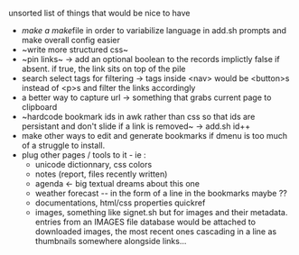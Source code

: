unsorted list of things that would be nice to have

* *make a make*file in order to variabilize language in add.sh prompts
  and make overall config easier
* ~write more structured css~
* ~pin links~
    → add an optional boolean to the records implictly false if absent.
    if true, the link sits on top of the pile
* search select tags for filtering
    → tags inside \<nav> would be \<button>s instead of \<p>s and filter
    the links accordingly 
* a better way to capture url 
    → something that grabs current page to clipboard
* ~hardcode bookmark ids in awk rather than css so that ids are
  persistant and don't slide if a link is removed~
    → add.sh id++
* make other ways to edit and generate bookmarks if dmenu is too much of
  a struggle to install.
* plug other pages / tools to it - ie : 
  * unicode dictionnary, css colors
  * notes (report, files recently written)
  * agenda ← big textual dreams about this one
  * weather forecast -- in the form of a line in the bookmarks maybe ?? 
  * documentations, html/css properties quickref
  * images, something like signet.sh but for images and their metadata.
    entries from an IMAGES file database would be attached to downloaded
    images, the most recent ones cascading in a line as thumbnails
    somewhere alongside links...

